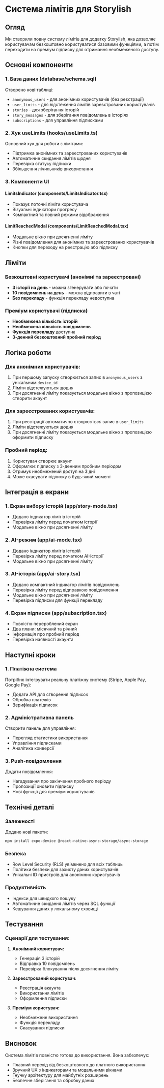 # Система лімітів для Storylish

## Огляд

Ми створили повну систему лімітів для додатку Storylish, яка дозволяє користувачам безкоштовно користуватися базовими функціями, а потім переходити на преміум підписку для отримання необмеженого доступу.

## Основні компоненти

### 1. База даних (database/schema.sql)

Створено нові таблиці:
- `anonymous_users` - для анонімних користувачів (без реєстрації)
- `user_limits` - для відстеження лімітів зареєстрованих користувачів
- `stories` - для зберігання історій
- `story_messages` - для зберігання повідомлень в історіях
- `subscriptions` - для управління підписками

### 2. Хук useLimits (hooks/useLimits.ts)

Основний хук для роботи з лімітами:
- Підтримка анонімних та зареєстрованих користувачів
- Автоматичне скидання лімітів щодня
- Перевірка статусу підписки
- Збільшення лічильників використання

### 3. Компоненти UI

#### LimitsIndicator (components/LimitsIndicator.tsx)
- Показує поточні ліміти користувача
- Візуальні індикатори прогресу
- Компактний та повний режими відображення

#### LimitReachedModal (components/LimitReachedModal.tsx)
- Модальне вікно при досягненні ліміту
- Різні повідомлення для анонімних та зареєстрованих користувачів
- Кнопки для переходу на реєстрацію або підписку

## Ліміти

### Безкоштовні користувачі (анонімні та зареєстровані)
- **3 історії на день** - можна згенерувати або почати
- **10 повідомлень на день** - можна відправити в чаті
- **Без перекладу** - функція перекладу недоступна

### Преміум користувачі (підписка)
- **Необмежена кількість історій**
- **Необмежена кількість повідомлень**
- **Функція перекладу** доступна
- **3-денний безкоштовний пробний період**

## Логіка роботи

### Для анонімних користувачів:
1. При першому запуску створюється запис в `anonymous_users` з унікальним `device_id`
2. Ліміти відстежуються щодня
3. При досягненні ліміту показується модальне вікно з пропозицією створити акаунт

### Для зареєстрованих користувачів:
1. При реєстрації автоматично створюється запис в `user_limits`
2. Ліміти відстежуються щодня
3. При досягненні ліміту показується модальне вікно з пропозицією оформити підписку

### Пробний період:
1. Користувач створює акаунт
2. Оформлює підписку з 3-денним пробним періодом
3. Отримує необмежений доступ на 3 дні
4. Може скасувати підписку в будь-який момент

## Інтеграція в екрани

### 1. Екран вибору історій (app/story-mode.tsx)
- Додано індикатор лімітів історій
- Перевірка ліміту перед початком історії
- Модальне вікно при досягненні ліміту

### 2. AI-режим (app/ai-mode.tsx)
- Додано індикатор лімітів історій
- Перевірка ліміту перед початком AI-історії
- Модальне вікно при досягненні ліміту

### 3. AI-історія (app/ai-story.tsx)
- Додано компактний індикатор лімітів повідомлень
- Перевірка ліміту перед відправкою повідомлення
- Модальне вікно при досягненні ліміту
- Перевірка підписки для функції перекладу

### 4. Екран підписки (app/subscription.tsx)
- Повністю перероблений екран
- Два плани: місячний та річний
- Інформація про пробний період
- Перевірка наявності акаунта

## Наступні кроки

### 1. Платіжна система
Потрібно інтегрувати реальну платіжну систему (Stripe, Apple Pay, Google Pay):
- Додати API для створення підписок
- Обробка платежів
- Верифікація підписок

### 2. Адміністративна панель
Створити панель для управління:
- Перегляд статистики використання
- Управління підписками
- Аналітика конверсії

### 3. Push-повідомлення
Додати повідомлення:
- Нагадування про закінчення пробного періоду
- Пропозиції оновити підписку
- Нові функції для преміум користувачів

## Технічні деталі

### Залежності
Додано нові пакети:
```bash
npm install expo-device @react-native-async-storage/async-storage
```

### Безпека
- Row Level Security (RLS) увімкнено для всіх таблиць
- Політики безпеки для захисту даних користувачів
- Унікальні ID пристроїв для анонімних користувачів

### Продуктивність
- Індекси для швидкого пошуку
- Автоматичне скидання лімітів через SQL функції
- Кешування даних у локальному сховищі

## Тестування

### Сценарії для тестування:
1. **Анонімний користувач:**
   - Генерація 3 історій
   - Відправка 10 повідомлень
   - Перевірка блокування після досягнення ліміту

2. **Зареєстрований користувач:**
   - Реєстрація акаунта
   - Використання лімітів
   - Оформлення підписки

3. **Преміум користувач:**
   - Необмежене використання
   - Функція перекладу
   - Скасування підписки

## Висновок

Система лімітів повністю готова до використання. Вона забезпечує:
- Плавний перехід від безкоштовного до платного використання
- Зручний UX з індикаторами та модальними вікнами
- Гнучку архітектуру для майбутніх розширень
- Безпечне зберігання та обробку даних 